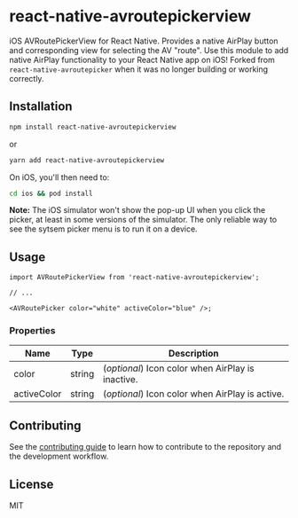 # react-native-avroutepickerview

iOS AVRoutePickerView for React Native. Provides a native AirPlay button and corresponding view for selecting the AV "route". Use this module to add native AirPlay functionality to your React Native app on iOS! Forked from `react-native-avroutepicker` when it was no longer building or working correctly.

## Installation

```sh
npm install react-native-avroutepickerview
```
or
```sh
yarn add react-native-avroutepickerview
```

On iOS, you'll then need to:
```sh
cd ios && pod install
```

**Note:** The iOS simulator won't show the pop-up UI when you click the picker,
at least in some versions of the simulator. The only reliable way to see the
sytsem picker menu is to run it on a device.

## Usage

```tsx
import AVRoutePickerView from 'react-native-avroutepickerview';

// ...

<AVRoutePicker color="white" activeColor="blue" />;
```

### Properties

| Name | Type | Description |
|------|------|-------------|
| color | string | (*optional*) Icon color when AirPlay is inactive. |
| activeColor | string | (*optional*) Icon color when AirPlay is active. |


## Contributing

See the [contributing guide](CONTRIBUTING.md) to learn how to contribute to the repository and the development workflow.

## License

MIT
